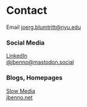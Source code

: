 # Contact

Email joerg.blumtritt@nyu.edu

### Social Media
[LinkedIn](https://www.linkedin.com/in/joergblumtritt/)  
[@jbenno@mastodon.social](https://mastodon.social/@jbenno)  

### Blogs, Homepages
[Slow Media](https://slow-media.net)  
[jbenno.net](https://jbenno.net)
